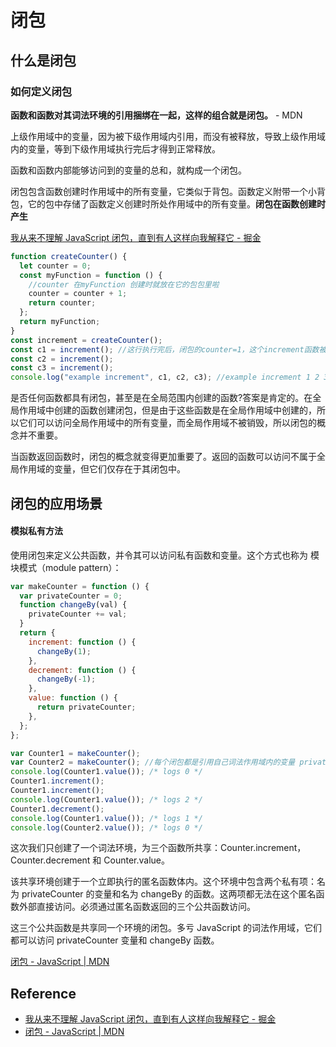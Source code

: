 # 闭包

## 什么是闭包

### 如何定义闭包

**函数和函数对其词法环境的引用捆绑在一起，这样的组合就是闭包。** - MDN

上级作用域中的变量，因为被下级作用域内引用，而没有被释放，导致上级作用域内的变量，等到下级作用域执行完后才得到正常释放。

函数和函数内部能够访问到的变量的总和，就构成一个闭包。

闭包包含函数创建时作用域中的所有变量，它类似于背包。函数定义附带一个小背包，它的包中存储了函数定义创建时所处作用域中的所有变量。**闭包在函数创建时产生**

[我从来不理解 JavaScript 闭包，直到有人这样向我解释它 - 掘金](https://juejin.cn/post/6844903858636849159#heading-4)

```js
function createCounter() {
  let counter = 0;
  const myFunction = function () {
    //counter 在myFunction 创建时就放在它的包包里啦
    counter = counter + 1;
    return counter;
  };
  return myFunction;
}
const increment = createCounter();
const c1 = increment(); //这行执行完后，闭包的counter=1，这个increment函数被销毁，但下面还存在对increment 的引用，counter 还在不被销毁，下面使用的counter 初始值为1
const c2 = increment();
const c3 = increment();
console.log("example increment", c1, c2, c3); //example increment 1 2 3
```

是否任何函数都具有闭包，甚至是在全局范围内创建的函数?答案是肯定的。在全局作用域中创建的函数创建闭包，但是由于这些函数是在全局作用域中创建的，所以它们可以访问全局作用域中的所有变量，而全局作用域不被销毁，所以闭包的概念并不重要。

当函数返回函数时，闭包的概念就变得更加重要了。返回的函数可以访问不属于全局作用域的变量，但它们仅存在于其闭包中。

## 闭包的应用场景

#### 模拟私有方法

使用闭包来定义公共函数，并令其可以访问私有函数和变量。这个方式也称为 模块模式（module pattern）：

```js
var makeCounter = function () {
  var privateCounter = 0;
  function changeBy(val) {
    privateCounter += val;
  }
  return {
    increment: function () {
      changeBy(1);
    },
    decrement: function () {
      changeBy(-1);
    },
    value: function () {
      return privateCounter;
    },
  };
};

var Counter1 = makeCounter();
var Counter2 = makeCounter(); //每个闭包都是引用自己词法作用域内的变量 privateCounter ,在一个闭包内对变量的修改，不会影响到另外一个闭包中的变量。
console.log(Counter1.value()); /* logs 0 */
Counter1.increment();
Counter1.increment();
console.log(Counter1.value()); /* logs 2 */
Counter1.decrement();
console.log(Counter1.value()); /* logs 1 */
console.log(Counter2.value()); /* logs 0 */
```

这次我们只创建了一个词法环境，为三个函数所共享：Counter.increment，Counter.decrement 和 Counter.value。

该共享环境创建于一个立即执行的匿名函数体内。这个环境中包含两个私有项：名为 privateCounter 的变量和名为 changeBy 的函数。这两项都无法在这个匿名函数外部直接访问。必须通过匿名函数返回的三个公共函数访问。

这三个公共函数是共享同一个环境的闭包。多亏 JavaScript 的词法作用域，它们都可以访问 privateCounter 变量和 changeBy 函数。

[闭包 - JavaScript | MDN](https://developer.mozilla.org/zh-CN/docs/Web/JavaScript/Closures)

## Reference

- [我从来不理解 JavaScript 闭包，直到有人这样向我解释它 - 掘金](https://juejin.cn/post/6844903858636849159#heading-4)
- [闭包 - JavaScript | MDN](https://developer.mozilla.org/zh-CN/docs/Web/JavaScript/Closures)

